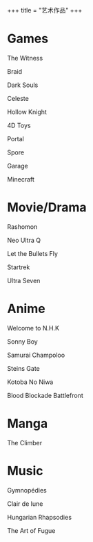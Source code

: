 +++
title = "艺术作品"
+++

# Games

The Witness

Braid

Dark Souls

Celeste

Hollow Knight

4D Toys

Portal

Spore

Garage

Minecraft

# Movie/Drama

Rashomon

Neo Ultra Q

Let the Bullets Fly

Startrek

Ultra Seven

# Anime

Welcome to N.H.K

Sonny Boy

Samurai Champoloo

Steins Gate

Kotoba No Niwa

Blood Blockade Battlefront

# Manga

The Climber

# Music

Gymnopédies

Clair de lune

Hungarian Rhapsodies

The Art of Fugue

